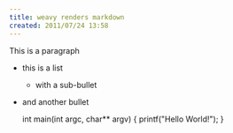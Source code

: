 ```yaml
---
title: weavy renders markdown
created: 2011/07/24 13:58
---
```

This is a paragraph

* this is a list
  * with a sub-bullet
* and another bullet

    int main(int argc, char** argv) {
      printf("Hello World!");
    }
